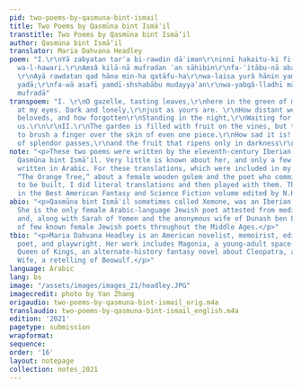 ```yaml
---
pid: two-poems-by-qasmuna-bint-ismail
title: Two Poems by Qasmūna bint Ismāʿil
transtitle: Two Poems by Qasmūna bint Ismā‘il
author: Qasmūna bint Ismā‘il
translator: Maria Dahvana Headley
poem: "I.\r\nYā zabyatan tarʿa bi-rawdin dāʾiman\r\ninnī hakaitu-ki fi-ttawaḥḥushi
  wa-l-hawari.\r\nAmsâ kilā-nā mufradan ʿan sāhibin\r\nfa-ʿitābu-nā abadan ʿalâ ḥukmi-l-qadari\r\n\r\nII.
  \r\nAyā rawdatan qad hāna min-ha qatāfu-ha\r\nwa-laisa yurâ hānin yamudda la-ha
  yadā;\r\nfa-wā asafī yamdī-shshabābu mudayyaʿan\r\nwa-yabqâ-lladhī mā lanʾusammī-hi
  mufradā"
transpoem: "I. \r\nO gazelle, tasting leaves,\r\nhere in the green of my garden.\r\nLook
  at my eyes. Dark and lonely,\r\njust as yours are. \r\nHow distant we are from our
  beloveds, and how forgotten\r\nStanding in the night,\r\nWaiting for fate to find
  us.\r\n\r\nII.\r\nThe garden is filled with fruit on the vines, but the gardener\r\nrefuses
  to brush a finger over the skin of even one piece.\r\nHow sad it is! The season
  of splendor passes,\r\nand the fruit that ripens only in darkness\r\nRemains lonely. "
note: "<p>These two poems were written by the eleventh-century Iberian Jewish poet
  Qasmūna bint Ismā‘il. Very little is known about her, and only a few poems survive,
  written in Arabic. For these translations, which were included in my 2017 story,
  “The Orange Tree,” about a female wooden golem and the poet who commissions her
  to be built, I did literal translations and then played with them. The story was
  in the Best American Fantasy and Science Fiction volume edited by N.K. Jemisin.</p>"
abio: "<p>Qasmūna bint Ismāʿil sometimes called Xemone, was an Iberian Jewish poet.
  She is the only female Arabic-language Jewish poet attested from medieval Andalusia,
  and, along with Sarah of Yemen and the anonymous wife of Dunash ben Labrat, one
  of few known female Jewish poets throughout the Middle Ages.</p>"
tbio: "<p>Maria Dahvana Headley is an American novelist, memoirist, editor, translator,
  poet, and playwright. Her work includes Magonia, a young-adult space-fantasy novel,
  Queen of Kings, an alternate-history fantasy novel about Cleopatra, and The Mere
  Wife, a retelling of Beowulf.</p>"
language: Arabic
lang: bs
image: "/assets/images/images_21/headley.JPG"
imagecredit: photo by Yan Zhang
origaudio: two-poems-by-qasmuna-bint-ismail_orig.m4a
translaudio: two-poems-by-qasmuna-bint-ismail_english.m4a
edition: '2021'
pagetype: submission
wrapformat:
sequence:
order: '16'
layout: notepage
collection: notes_2021
---
```

